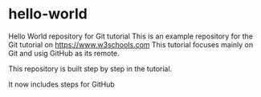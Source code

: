 # hello-world
Hello World repository for Git tutorial
This is an example repository for the Git tutorial on https://www.w3schools.com
This tutorial focuses mainly on Git and usig GitHub as its remote.

This repository is built step by step in the tutorial.

It now includes steps for GitHub


